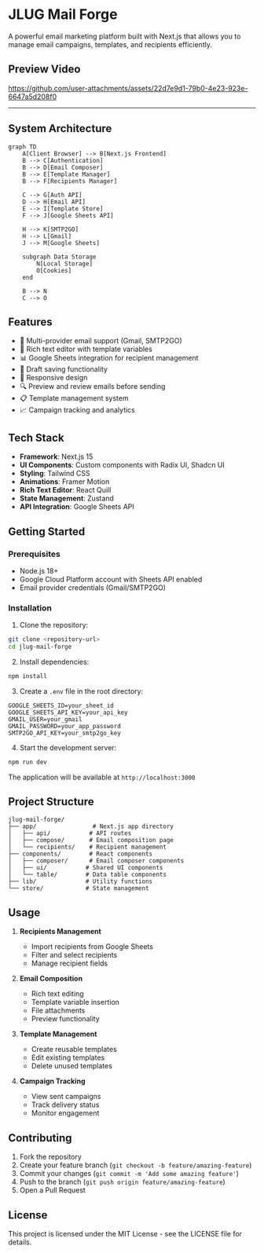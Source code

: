 # JLUG Mail Forge

A powerful email marketing platform built with Next.js that allows you to manage email campaigns, templates, and recipients efficiently.

## Preview Video

https://github.com/user-attachments/assets/22d7e9d1-79b0-4e23-923e-6647a5d208f0

---


## System Architecture

```mermaid
graph TD
    A[Client Browser] --> B[Next.js Frontend]
    B --> C[Authentication]
    B --> D[Email Composer]
    B --> E[Template Manager]
    B --> F[Recipients Manager]
    
    C --> G[Auth API]
    D --> H[Email API]
    E --> I[Template Store]
    F --> J[Google Sheets API]
    
    H --> K[SMTP2GO]
    H --> L[Gmail]
    J --> M[Google Sheets]
    
    subgraph Data Storage
        N[Local Storage]
        O[Cookies]
    end
    
    B --> N
    C --> O
```

## Features

- 📧 Multi-provider email support (Gmail, SMTP2GO)
- 📝 Rich text editor with template variables
- 📊 Google Sheets integration for recipient management
- 💾 Draft saving functionality
- 📱 Responsive design
- 🔍 Preview and review emails before sending
- 📋 Template management system
- 📈 Campaign tracking and analytics

## Tech Stack

- **Framework**: Next.js 15
- **UI Components**: Custom components with Radix UI, Shadcn UI
- **Styling**: Tailwind CSS
- **Animations**: Framer Motion
- **Rich Text Editor**: React Quill
- **State Management**: Zustand
- **API Integration**: Google Sheets API

## Getting Started

### Prerequisites

- Node.js 18+ 
- Google Cloud Platform account with Sheets API enabled
- Email provider credentials (Gmail/SMTP2GO)

### Installation

1. Clone the repository:
```bash
git clone <repository-url>
cd jlug-mail-forge
```

2. Install dependencies:
```bash
npm install
```

3. Create a `.env` file in the root directory:
```env
GOOGLE_SHEETS_ID=your_sheet_id
GOOGLE_SHEETS_API_KEY=your_api_key
GMAIL_USER=your_gmail
GMAIL_PASSWORD=your_app_password
SMTP2GO_API_KEY=your_smtp2go_key
```

4. Start the development server:
```bash
npm run dev
```

The application will be available at `http://localhost:3000`

## Project Structure

```
jlug-mail-forge/
├── app/                # Next.js app directory
│   ├── api/           # API routes
│   ├── compose/       # Email composition page
│   └── recipients/    # Recipient management
├── components/        # React components
│   ├── composer/      # Email composer components
│   ├── ui/           # Shared UI components
│   └── table/        # Data table components
├── lib/              # Utility functions
└── store/            # State management
```

## Usage

1. **Recipients Management**
   - Import recipients from Google Sheets
   - Filter and select recipients
   - Manage recipient fields

2. **Email Composition**
   - Rich text editing
   - Template variable insertion
   - File attachments
   - Preview functionality

3. **Template Management**
   - Create reusable templates
   - Edit existing templates
   - Delete unused templates

4. **Campaign Tracking**
   - View sent campaigns
   - Track delivery status
   - Monitor engagement

## Contributing

1. Fork the repository
2. Create your feature branch (`git checkout -b feature/amazing-feature`)
3. Commit your changes (`git commit -m 'Add some amazing feature'`)
4. Push to the branch (`git push origin feature/amazing-feature`)
5. Open a Pull Request

## License

This project is licensed under the MIT License - see the LICENSE file for details.

 
